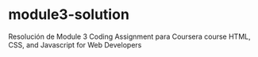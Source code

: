 # module3-solution
Resolución de Module 3 Coding Assignment para Coursera course HTML, CSS, and Javascript for Web Developers
